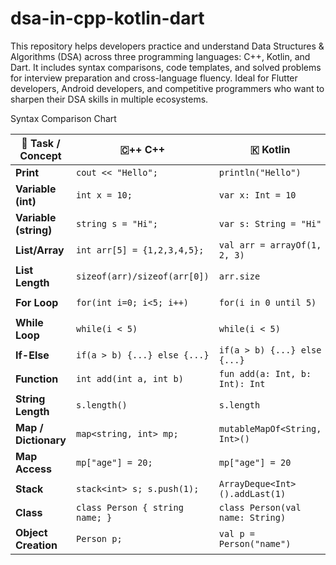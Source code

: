 # dsa-in-cpp-kotlin-dart
This repository helps developers practice and understand Data Structures & Algorithms (DSA) across three programming languages: C++, Kotlin, and Dart. It includes syntax comparisons, code templates, and solved problems for interview preparation and cross-language fluency. Ideal for Flutter developers, Android developers, and competitive programmers who want to sharpen their DSA skills in multiple ecosystems.

 Syntax Comparison Chart

| 🧩 Task / Concept         | 🇨++ C++                              | 🇰 Kotlin                                | 🐦 Dart                                  |
|--------------------------|--------------------------------------|------------------------------------------|------------------------------------------|
| **Print**                | `cout << "Hello";`                   | `println("Hello")`                     | `print("Hello");`                        |
| **Variable (int)**       | `int x = 10;`                        | `var x: Int = 10`                      | `int x = 10;`                            |
| **Variable (string)**    | `string s = "Hi";`                   | `var s: String = "Hi"`                 | `String s = "Hi";`                       |
| **List/Array**           | `int arr[5] = {1,2,3,4,5};`          | `val arr = arrayOf(1, 2, 3)`           | `List<int> arr = [1, 2, 3];`             |
| **List Length**          | `sizeof(arr)/sizeof(arr[0])`         | `arr.size`                             | `arr.length`                             |
| **For Loop**             | `for(int i=0; i<5; i++)`             | `for(i in 0 until 5)`                  | `for(int i=0; i<5; i++)`                 |
| **While Loop**           | `while(i < 5)`                       | `while(i < 5)`                         | `while(i < 5)`                           |
| **If-Else**              | `if(a > b) {...} else {...}`         | `if(a > b) {...} else {...}`           | `if(a > b) {...} else {...}`             |
| **Function**             | `int add(int a, int b)`              | `fun add(a: Int, b: Int): Int`         | `int add(int a, int b)`                  |
| **String Length**        | `s.length()`                         | `s.length`                             | `s.length`                               |
| **Map / Dictionary**     | `map<string, int> mp;`               | `mutableMapOf<String, Int>()`          | `Map<String, int> mp = {};`              |
| **Map Access**           | `mp["age"] = 20;`                    | `mp["age"] = 20`                       | `mp["age"] = 20;`                        |
| **Stack**                | `stack<int> s; s.push(1);`           | `ArrayDeque<Int>().addLast(1)`         | `List<int> s = []; s.add(1);`            |
| **Class**                | `class Person { string name; }`      | `class Person(val name: String)`       | `class Person { String name; }`          |
| **Object Creation**      | `Person p;`                          | `val p = Person("name")`               | `var p = Person("name");`                |

